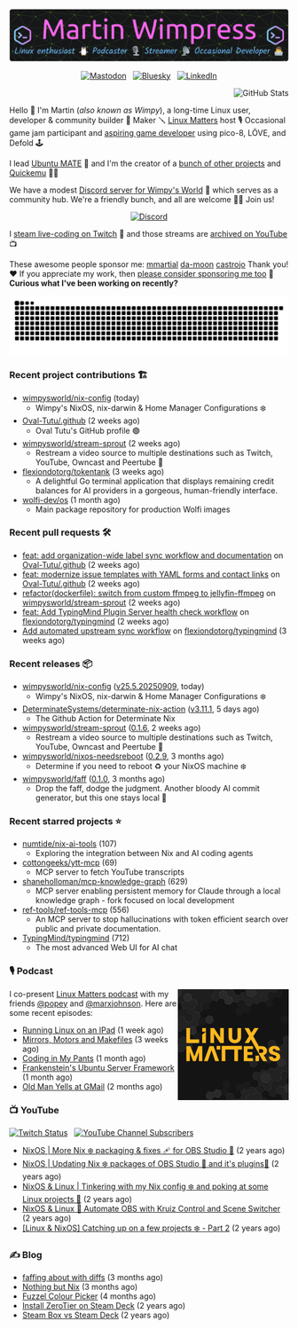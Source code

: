 <p align="center">
  <a href="https://wimpysworld.com" target="_blank"><img src="https://raw.githubusercontent.com/flexiondotorg/flexiondotorg/main/.github/github-header-image.png"></a>
</p>
<p align="center">
  &nbsp;<a href="https://wimpysworld.social/@martin" target="_blank"><img alt="Mastodon" src="https://img.shields.io/badge/Mastodon-6468fa?style=for-the-badge&logo=mastodon&logoColor=%23ffffff"></a>&nbsp;
  &nbsp;<a href="https://bsky.app/profile/wimpys.world" target="_blank"><img alt="Bluesky" src="https://img.shields.io/badge/Bluesky-0772D8?style=for-the-badge&logo=bluesky&logoColor=%23ffffff"></a>&nbsp;
  &nbsp;<a href="https://www.linkedin.com/in/martinwimpress/" target="_blank"><img alt="LinkedIn" src="https://img.shields.io/badge/LinkedIn-1667be?style=for-the-badge&logo=linkedin&logoColor=%23ffffff"></a>&nbsp;
</p>
<a href="https://github.com/flexiondotorg" target="_blank"><img align="right" src="https://github-readme-stats.vercel.app/api?username=flexiondotorg&show_icons=true&show=reviews,discussions_started,discussions_answered,prs_merged&include_all_commits=true&bg_color=0E1117&title_color=fa66ed&icon_color=6bbbfa&text_color=c5c8c6&ring_color=98ed3f&border_radius=8" alt="GitHub Stats"></a>
<br />

Hello 👋 I'm Martin (*also known as Wimpy*), a long-time Linux user, developer & community builder 🐧 Maker 🪛 [Linux Matters](https://linuxmatters.sh) host 🎙️ Occasional game jam participant and [aspiring game developer](https://oval-tutu.com) using pico-8, LÖVE, and Defold 🕹️

I lead [Ubuntu MATE](https://ubuntu-mate.org) 🧉 and I'm the creator of a [bunch of other projects](https://wimpysworld.com/projects/) and [Quickemu](https://github.com/quickemu-project/) 🧑‍💻

We have a modest [Discord server for Wimpy's World](https://wimpysworld.io/discord) 💬 which serves as a community hub. We're a friendly bunch, and all are welcome 🏳️‍🌈 Join us!

<div align="center"><a href="https://wimpysworld.io/discord" target="_blank"><img alt="Discord" src="https://img.shields.io/discord/712850672223125565?style=for-the-badge&logo=discord&logoColor=%23ffffff&label=Discord&labelColor=%234253e8&color=%23e4e2e2"></a></div>

I [steam live-coding on Twitch](https://twitch.tv/WimpysWorld) 📡 and those streams are [archived on YouTube](https://youtube.com/WimpysWorld) 📺️

These awesome people sponsor me: [mmartial](https://github.com/mmartial) [da-moon](https://github.com/da-moon) [castrojo](https://github.com/castrojo)  Thank you! ❤️
If you appreciate my work, then [please consider sponsoring me too](https://github.com/sponsors/flexiondotorg) 🤑 **Curious what I've been working on recently?**
<div align="center">
  <img align="center" alt="GitHub Contribution Snake" src="https://raw.githubusercontent.com/flexiondotorg/flexiondotorg/snake/github-contribution-grid-snake-dark.svg">
</div>

### Recent project contributions 🏗️


- [wimpysworld/nix-config](https://github.com/wimpysworld/nix-config) (today)
  - Wimpy&#39;s NixOS, nix-darwin  &amp; Home Manager Configurations ❄️
- [Oval-Tutu/.github](https://github.com/Oval-Tutu/.github) (2 weeks ago)
  - Oval Tutu&#39;s GitHub profile ️🟢
- [wimpysworld/stream-sprout](https://github.com/wimpysworld/stream-sprout) (2 weeks ago)
  - Restream a video source to multiple destinations such as Twitch, YouTube, Owncast and Peertube 📡
- [flexiondotorg/tokentank](https://github.com/flexiondotorg/tokentank) (3 weeks ago)
  - A delightful Go terminal application that displays remaining credit balances for AI providers in a gorgeous, human-friendly interface.
- [wolfi-dev/os](https://github.com/wolfi-dev/os) (1 month ago)
  - Main package repository for production Wolfi images

### Recent pull requests 🛠️


- [feat: add organization-wide label sync workflow and documentation](https://github.com/Oval-Tutu/.github/pull/3) on [Oval-Tutu/.github](https://github.com/Oval-Tutu/.github) (2 weeks ago)
- [feat: modernize issue templates with YAML forms and contact links](https://github.com/Oval-Tutu/.github/pull/2) on [Oval-Tutu/.github](https://github.com/Oval-Tutu/.github) (2 weeks ago)
- [refactor(dockerfile): switch from custom ffmpeg to jellyfin-ffmpeg](https://github.com/wimpysworld/stream-sprout/pull/66) on [wimpysworld/stream-sprout](https://github.com/wimpysworld/stream-sprout) (2 weeks ago)
- [feat: Add TypingMind Plugin Server health check workflow](https://github.com/flexiondotorg/typingmind/pull/2) on [flexiondotorg/typingmind](https://github.com/flexiondotorg/typingmind) (2 weeks ago)
- [Add automated upstream sync workflow](https://github.com/flexiondotorg/typingmind/pull/1) on [flexiondotorg/typingmind](https://github.com/flexiondotorg/typingmind) (3 weeks ago)

### Recent releases 📦️


- [wimpysworld/nix-config](https://github.com/wimpysworld/nix-config) ([v25.5.20250909](https://github.com/wimpysworld/nix-config/releases/tag/v25.5.20250909), today)
  - Wimpy&#39;s NixOS, nix-darwin  &amp; Home Manager Configurations ❄️
- [DeterminateSystems/determinate-nix-action](https://github.com/DeterminateSystems/determinate-nix-action) ([v3.11.1](https://github.com/DeterminateSystems/determinate-nix-action/releases/tag/v3.11.1), 5 days ago)
  - The Github Action for Determinate Nix
- [wimpysworld/stream-sprout](https://github.com/wimpysworld/stream-sprout) ([0.1.6](https://github.com/wimpysworld/stream-sprout/releases/tag/0.1.6), 2 weeks ago)
  - Restream a video source to multiple destinations such as Twitch, YouTube, Owncast and Peertube 📡
- [wimpysworld/nixos-needsreboot](https://github.com/wimpysworld/nixos-needsreboot) ([0.2.9](https://github.com/wimpysworld/nixos-needsreboot/releases/tag/0.2.9), 3 months ago)
  - Determine if you need to reboot ️♻️ your NixOS machine ️❄️
- [wimpysworld/faff](https://github.com/wimpysworld/faff) ([0.1.0](https://github.com/wimpysworld/faff/releases/tag/0.1.0), 3 months ago)
  - Drop the faff, dodge the judgment. Another bloody AI commit generator, but this one stays local 🦙

### Recent starred projects ⭐️


- [numtide/nix-ai-tools](https://github.com/numtide/nix-ai-tools) (107)
  - Exploring the integration between Nix and AI coding agents
- [cottongeeks/ytt-mcp](https://github.com/cottongeeks/ytt-mcp) (69)
  - MCP server to fetch YouTube transcripts
- [shaneholloman/mcp-knowledge-graph](https://github.com/shaneholloman/mcp-knowledge-graph) (629)
  - MCP server enabling persistent memory for Claude through a local knowledge graph - fork focused on local development
- [ref-tools/ref-tools-mcp](https://github.com/ref-tools/ref-tools-mcp) (556)
  - An MCP server to stop hallucinations with token efficient search over public and private documentation.
- [TypingMind/typingmind](https://github.com/TypingMind/typingmind) (712)
  - The most advanced Web UI for AI chat

### 🎙️ Podcast
<img align="right" src="https://raw.githubusercontent.com/flexiondotorg/flexiondotorg/main/.github/linuxmatters.png" alt="Linux Matters Podcast" width="200" height="200">

I co-present [Linux Matters podcast](https://linuxmatters.sh) with my friends [@popey](https://github.com/popey) and [@marxjohnson](https://github.com/marxjohnson).
Here are some recent episodes:

- [Running Linux on an IPad](https://linuxmatters.sh/63/) (1 week ago)
- [Mirrors, Motors and Makefiles](https://linuxmatters.sh/62/) (3 weeks ago)
- [Coding in My Pants](https://linuxmatters.sh/61/) (1 month ago)
- [Frankenstein&#39;s Ubuntu Server Framework](https://linuxmatters.sh/60/) (1 month ago)
- [Old Man Yells at GMail](https://linuxmatters.sh/59/) (2 months ago)

### 📺️ YouTube
<a href="https://twitch.tv/WimpysWorld" target="_blank"><img alt="Twitch Status" src="https://img.shields.io/twitch/status/WimpysWorld?style=for-the-badge&logo=twitch&logoColor=ffffff&label=Twitch&labelColor=%23904ef9&color=%23e4e2e2"></a>&nbsp;&nbsp;
<a href="https://youtube.com/WimpysWorld" target="_blank"><img alt="YouTube Channel Subscribers" src="https://img.shields.io/youtube/channel/subscribers/UChpYmMp7EFaxuogUX1eAqyw?style=for-the-badge&logo=youtube&logoColor=ffffff&label=YouTube&labelColor=%23fb1b20&color=%23e4e2e2"></a>

- [NixOS | More Nix ❄️ packaging &amp; fixes 🩹 for OBS Studio 📡](https://www.youtube.com/watch?v=VqNaOOm7Dhw) (2 years ago)
- [NixOS | Updating Nix ❄️ packages of OBS Studio 📡 and it&#39;s plugins🔌](https://www.youtube.com/watch?v=phgOv_UCbMM) (2 years ago)
- [NixOS &amp; Linux | Tinkering with my Nix config ❄️ and poking at some Linux projects 🐧](https://www.youtube.com/watch?v=biVQ_-v8oEo) (2 years ago)
- [NixOS &amp; Linux 🐧 Automate OBS with Kruiz Control and Scene Switcher](https://www.youtube.com/watch?v=BSITslJbMGA) (2 years ago)
- [[Linux &amp; NixOS] Catching up on a few projects ❄️ - Part 2](https://www.youtube.com/watch?v=IpiuKvqHU-c) (2 years ago)

### ✍️ Blog

- [faffing about with diffs](https://wimpysworld.com/posts/faff-ollama-conventional-commit-generator/) (3 months ago)
- [Nothing but Nix](https://wimpysworld.com/posts/nothing-but-nix-github-actions/) (3 months ago)
- [Fuzzel Colour Picker](https://wimpysworld.com/posts/fuzzel-hyprpicker/) (4 months ago)
- [Install ZeroTier on Steam Deck](https://wimpysworld.com/posts/install-zerotier-on-steamdeck/) (2 years ago)
- [Steam Box vs Steam Deck](https://wimpysworld.com/posts/steambox-vs-steamdeck/) (2 years ago)
